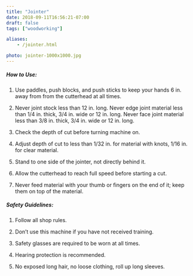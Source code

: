 ```yaml
---
title: "Jointer"
date: 2018-09-11T16:56:21-07:00
draft: false
tags: ["woodworking"]

aliases:
    - /jointer.html

photo: jointer-1000x1000.jpg
---
```


##### How to Use:
1. Use paddles, push blocks, and push sticks to keep your hands 6 in. away from from the cutterhead at all times.

2. Never joint stock less than 12 in. long. Never edge joint material less than 1/4 in. thick, 3/4 in. wide or 12 in. long. Never face joint material less than 3/8 in. thick, 3/4 in. wide or 12 in. long.

3. Check the depth of cut before turning machine on.

4. Adjust depth of cut to less than 1/32 in. for material with knots, 1/16 in. for clear material.

5. Stand to one side of the jointer, not directly behind it.

6. Allow the cutterhead to reach full speed before starting a cut.

7. Never feed material with your thumb or fingers on the end of it; keep them on top of the material.

##### Safety Guidelines:
1. Follow all shop rules.

2. Don’t use this machine if you have not received training.

3. Safety glasses are required to be worn at all times.

4. Hearing protection is recommended.

5. No exposed long hair, no loose clothing, roll up long sleeves.

